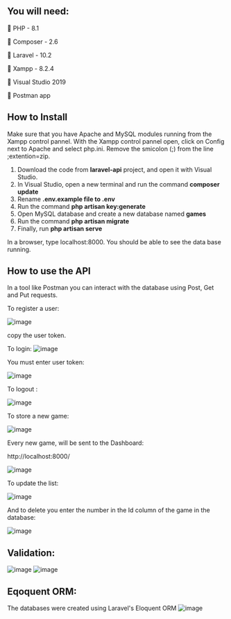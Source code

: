 
## You will need:

 PHP - 8.1

 Composer - 2.6

 Laravel - 10.2

 Xampp - 8.2.4

 Visual Studio 2019

 Postman app

## How to Install 

Make sure that you have Apache and MySQL modules running from the Xampp control pannel. 
With the Xampp control pannel open, click on Config next to Apache and select php.ini. Remove the smicolon (;) from the line ;extention=zip.

1. Download the code from <b>laravel-api</b> project, and open it with Visual Studio.
2. In Visual Studio, open a new terminal and run the command <b>composer update</b>
3. Rename <b>.env.example file to .env</b>
4. Run the command <b>php artisan key:generate</b>
5. Open MySQL database and create a new database named <b>games</b>
6. Run the command <b>php artisan migrate</b> 
7. Finally, run <b>php artisan serve</b>


In a browser, type localhost:8000. You should be able to see the data base running.

## How to use the API

In a tool like Postman you can interact with the database using Post, Get and Put requests.

To register a user:

![image](https://github.com/teopal95/laravel-api/assets/80754964/cea1e9eb-331f-4181-bad6-7add140d38e9)

copy the user token.

To login:
![image](https://github.com/teopal95/laravel-api/assets/80754964/ce591e89-d501-41f5-8489-f3cdeec209ef)

You must enter user token:

![image](https://github.com/teopal95/laravel-api/assets/80754964/c8d57690-ea2d-4fc3-b729-bd27fc79bc92)

To logout :

![image](https://github.com/teopal95/laravel-api/assets/80754964/3682a736-5352-452e-8df8-fd4a6abccf4b)

To store a new game:

![image](https://github.com/teopal95/laravel-api/assets/80754964/7196e04e-0796-470f-ac63-3fbf33867cbe)

Every new game, will be sent to the Dashboard:

http://localhost:8000/

![image](https://github.com/teopal95/laravel-api/assets/80754964/7742f923-7aa2-47b6-9b20-2235284480f7)


To update the list:

![image](https://github.com/teopal95/laravel-api/assets/80754964/b7c6f724-efbc-4a46-be2f-238f05e9fb91)

And to delete you enter the number in the Id column of the game in the database:

![image](https://github.com/teopal95/laravel-api/assets/80754964/62168b61-2306-4db8-a3c4-2cd131db63ca)

## Validation:

![image](https://github.com/teopal95/laravel-api/assets/80754964/9b1a720e-e8f5-4871-83a2-14b3ed56a250)
![image](https://github.com/teopal95/laravel-api/assets/80754964/5a9f0eab-6ab0-442a-8710-6975d96e2d89)

## Eqoquent ORM:
The databases were created using Laravel's Eloquent ORM
![image](https://github.com/teopal95/laravel-api/assets/80754964/69fb8444-8c16-419b-b9fd-fd8a48453d2b)















